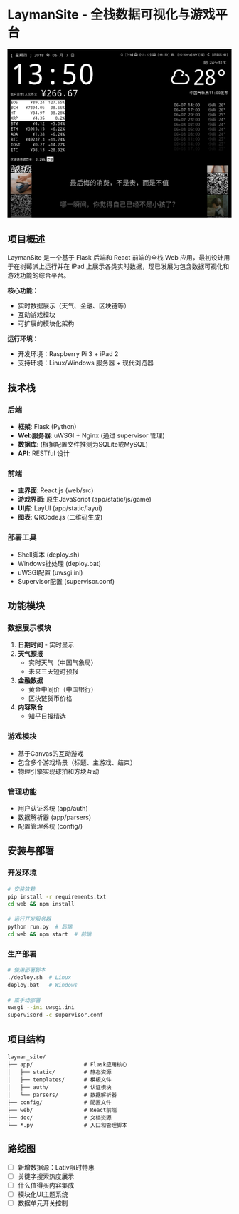 # LaymanSite - 全栈数据可视化与游戏平台

![项目截图](./doc/20180607135046.png)

## 项目概述

LaymanSite 是一个基于 Flask 后端和 React 前端的全栈 Web 应用，最初设计用于在树莓派上运行并在 iPad 上展示各类实时数据，现已发展为包含数据可视化和游戏功能的综合平台。

**核心功能：**
- 实时数据展示（天气、金融、区块链等）
- 互动游戏模块
- 可扩展的模块化架构

**运行环境：**
- 开发环境：Raspberry Pi 3 + iPad 2
- 支持环境：Linux/Windows 服务器 + 现代浏览器

## 技术栈

### 后端
- **框架**: Flask (Python)
- **Web服务器**: uWSGI + Nginx (通过 supervisor 管理)
- **数据库**: (根据配置文件推测为SQLite或MySQL)
- **API**: RESTful 设计

### 前端
- **主界面**: React.js (web/src)
- **游戏界面**: 原生JavaScript (app/static/js/game)
- **UI库**: LayUI (app/static/layui)
- **图表**: QRCode.js (二维码生成)

### 部署工具
- Shell脚本 (deploy.sh)
- Windows批处理 (deploy.bat)
- uWSGI配置 (uwsgi.ini)
- Supervisor配置 (supervisor.conf)

## 功能模块

### 数据展示模块
1. **日期时间** - 实时显示
2. **天气预报** 
   - 实时天气（中国气象局）
   - 未来三天短时预报
3. **金融数据**
   - 黄金中间价（中国银行）
   - 区块链货币价格
4. **内容聚合**
   - 知乎日报精选

### 游戏模块
- 基于Canvas的互动游戏
- 包含多个游戏场景（标题、主游戏、结束）
- 物理引擎实现球拍和方块互动

### 管理功能
- 用户认证系统 (app/auth)
- 数据解析器 (app/parsers)
- 配置管理系统 (config/)

## 安装与部署

### 开发环境
```bash
# 安装依赖
pip install -r requirements.txt
cd web && npm install

# 运行开发服务器
python run.py  # 后端
cd web && npm start  # 前端
```

### 生产部署
```bash
# 使用部署脚本
./deploy.sh  # Linux
deploy.bat   # Windows

# 或手动部署
uwsgi --ini uwsgi.ini
supervisord -c supervisor.conf
```

## 项目结构

```
layman_site/
├── app/                # Flask应用核心
│   ├── static/         # 静态资源
│   ├── templates/      # 模板文件
│   ├── auth/           # 认证模块
│   └── parsers/        # 数据解析器
├── config/             # 配置文件
├── web/                # React前端
├── doc/                # 文档资源
└── *.py                # 入口和管理脚本
```

## 路线图

- [ ] 新增数据源：Lativ限时特惠
- [ ] 关键字搜索热度展示
- [ ] 什么值得买内容集成
- [ ] 模块化UI主题系统
- [ ] 数据单元开关控制
